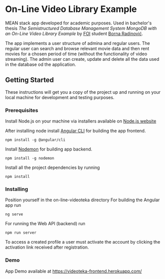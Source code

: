 # On-Line Video Library Example

MEAN stack app developed for academic purposes. Used in bachelor's thesis *The Semistructured Database Management System MongoDB with an On-Line Video Library Example* by [FOI](https://www.foi.unizg.hr/) student [Borna Radinović](https://github.com/bradinovi).

The app implements a user structure of admina and regular users. The regular user can search and browse relevant movie data and then rent movies for a chosen period of time (without the functionality of video streaming). The admin user can create, update and delete all the data used in the database od the application.

## Getting Started

These instructions will get you a copy of the project up and running on your local machine for development and testing purposes.

### Prerequisites

Install Node.js on your machine via installers available on [Node.js website](https://nodejs.org/en/)

After installing node install [Angular CLI](https://cli.angular.io/) for building the app frontend.
```
npm install -g @angular/cli
```
Install [Nodemon](https://nodemon.io/) for building app backend.
```
npm install -g nodemon
```
Install all the project dependencies by running
```
npm install
```

### Installing

Position yourself in the on-line-videoteka directory
For building the Angular app run
```
ng serve
```
For running the Web API (backend) run
```
npm run server
```

To access a created profile a user must activate the account by clicking the activation link received after registration.

### Demo

App Demo available at
https://videoteka-frontend.herokuapp.com/
